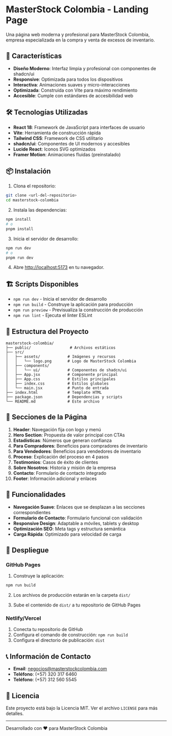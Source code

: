 # MasterStock Colombia - Landing Page

Una página web moderna y profesional para MasterStock Colombia, empresa especializada en la compra y venta de excesos de inventario.

## 🚀 Características

- **Diseño Moderno**: Interfaz limpia y profesional con componentes de shadcn/ui
- **Responsive**: Optimizada para todos los dispositivos
- **Interactiva**: Animaciones suaves y micro-interacciones
- **Optimizada**: Construida con Vite para máximo rendimiento
- **Accesible**: Cumple con estándares de accesibilidad web

## 🛠️ Tecnologías Utilizadas

- **React 18**: Framework de JavaScript para interfaces de usuario
- **Vite**: Herramienta de construcción rápida
- **Tailwind CSS**: Framework de CSS utilitario
- **shadcn/ui**: Componentes de UI modernos y accesibles
- **Lucide React**: Iconos SVG optimizados
- **Framer Motion**: Animaciones fluidas (preinstalado)

## 📦 Instalación

1. Clona el repositorio:
```bash
git clone <url-del-repositorio>
cd masterstock-colombia
```

2. Instala las dependencias:
```bash
npm install
# o
pnpm install
```

3. Inicia el servidor de desarrollo:
```bash
npm run dev
# o
pnpm run dev
```

4. Abre [http://localhost:5173](http://localhost:5173) en tu navegador.

## 🏗️ Scripts Disponibles

- `npm run dev` - Inicia el servidor de desarrollo
- `npm run build` - Construye la aplicación para producción
- `npm run preview` - Previsualiza la construcción de producción
- `npm run lint` - Ejecuta el linter ESLint

## 📁 Estructura del Proyecto

```
masterstock-colombia/
├── public/                 # Archivos estáticos
├── src/
│   ├── assets/            # Imágenes y recursos
│   │   └── logo.png       # Logo de MasterStock Colombia
│   ├── components/
│   │   └── ui/            # Componentes de shadcn/ui
│   ├── App.jsx            # Componente principal
│   ├── App.css            # Estilos principales
│   ├── index.css          # Estilos globales
│   └── main.jsx           # Punto de entrada
├── index.html             # Template HTML
├── package.json           # Dependencias y scripts
└── README.md              # Este archivo
```

## 🎨 Secciones de la Página

1. **Header**: Navegación fija con logo y menú
2. **Hero Section**: Propuesta de valor principal con CTAs
3. **Estadísticas**: Números que generan confianza
4. **Para Compradores**: Beneficios para compradores de inventario
5. **Para Vendedores**: Beneficios para vendedores de inventario
6. **Proceso**: Explicación del proceso en 4 pasos
7. **Testimonios**: Casos de éxito de clientes
8. **Sobre Nosotros**: Historia y misión de la empresa
9. **Contacto**: Formulario de contacto integrado
10. **Footer**: Información adicional y enlaces

## 🎯 Funcionalidades

- **Navegación Suave**: Enlaces que se desplazan a las secciones correspondientes
- **Formulario de Contacto**: Formulario funcional con validación
- **Responsive Design**: Adaptable a móviles, tablets y desktop
- **Optimización SEO**: Meta tags y estructura semántica
- **Carga Rápida**: Optimizado para velocidad de carga

## 🚀 Despliegue

### GitHub Pages

1. Construye la aplicación:
```bash
npm run build
```

2. Los archivos de producción estarán en la carpeta `dist/`

3. Sube el contenido de `dist/` a tu repositorio de GitHub Pages

### Netlify/Vercel

1. Conecta tu repositorio de GitHub
2. Configura el comando de construcción: `npm run build`
3. Configura el directorio de publicación: `dist`

## 📞 Información de Contacto

- **Email**: negocios@masterstockcolombia.com
- **Teléfono**: (+57) 320 317 6460
- **Teléfono**: (+57) 312 560 5545

## 📄 Licencia

Este proyecto está bajo la Licencia MIT. Ver el archivo `LICENSE` para más detalles.

---

Desarrollado con ❤️ para MasterStock Colombia
